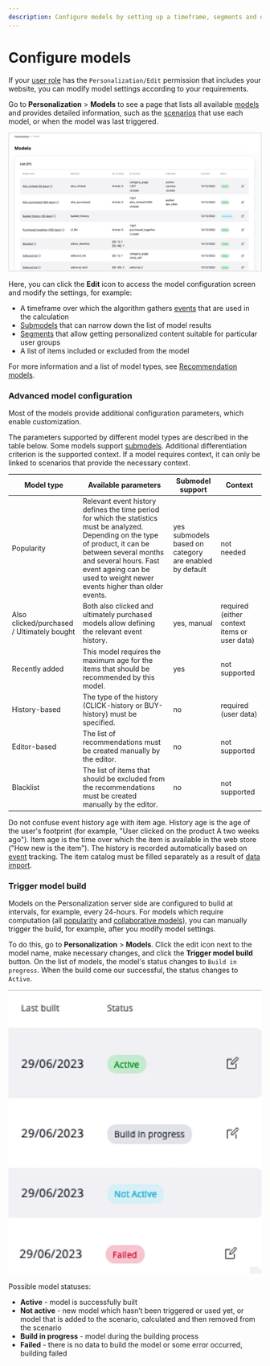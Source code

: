 ```yaml
---
description: Configure models by setting up a timeframe, segments and other settings that define which Content items are recommended.
---
```


# Configure models

If your [user role](../permission_management/permissions_and_users.md) has 
the `Personalization/Edit` permission that includes your website, you can modify 
model settings according to your requirements.

Go to **Personalization** > **Models** to see a page that lists all available 
[models](recommendation_models.md) and provides detailed information, such as the 
[scenarios](scenarios.md) that use each model, or when the model was last triggered.

![Models page in the Back Office](img/dashboard_models.png "Models page")

Here, you can click the **Edit** icon to access the model configuration screen and modify 
the settings, for example:

- A timeframe over which the algorithm gathers [events](event_types.md) that are used in the calculation
- [Submodels](recommendation_models.md#submodels) that can narrow down the list of model results
- [Segments](segment_management.md#configure-segments) that allow getting personalized content suitable for particular user groups
- A list of items included or excluded from the model

For more information and a list of model types, see [Recommendation models](recommendation_models.md).

### Advanced model configuration

Most of the models provide additional configuration parameters, which enable customization. 

The parameters supported by different model types are described in the table below. 
Some models support [submodels](recommendation_models.md#submodels). 
Additional differentiation criterion is the supported context. 
If a model requires context, it can only be linked to scenarios that provide 
the necessary context.

|Model type|Available parameters|Submodel support|Context|
|---|---|---|---|
|Popularity|Relevant event history defines the time period for which the statistics must be analyzed. Depending on the type of product, it can be between several months and several hours. Fast event ageing can be used to weight newer events higher than older events.|yes</br>submodels based on category are enabled by default|not needed|
|Also clicked/purchased / Ultimately bought|Both also clicked and ultimately purchased models allow defining the relevant event history.|yes, manual|required (either context items or user data)|
|Recently added|This model requires the maximum age for the items that should be recommended by this model.|yes|not supported|
|History-based|The type of the history (CLICK-history or BUY-history) must be specified.|no|required (user data)|
|Editor-based|The list of recommendations must be created manually by the editor.|no|not supported|
|Blacklist|The list of items that should be excluded from the recommendations must be created manually by the editor.|no|not supported|

Do not confuse event history age with item age. 
History age is the age of the user's footprint (for example, "User clicked on the product A 
two weeks ago"). 
Item age is the time over which the item is available in the web store ("How new is the item"). 
The history is recorded automatically based on [event](event_types.md) tracking. 
The item catalog must be filled separately as a result of [data import](content_import.md).

### Trigger model build

Models on the Personalization server side are configured to build at intervals, 
for example, every 24-hours.
For models which require computation (all [popularity](recommendation_models.md#popularity-models) and [collaborative models](recommendation_models.md#collaborative-models)), 
you can manually trigger the build, for example, after you modify model settings.

To do this, go to **Personalization** > **Models**.
Click the edit icon next to the model name, make necessary changes, and click 
the **Trigger model build** button.
On the list of models, the model's status changes to `Build in progress`. 
When the build come our successful, the status changes to `Active`.

![Model build status](img/models_edit.png "Model build status")

Possible model statuses:

- **Active** - model is successfully built
- **Not active** - new model which hasn’t been triggered or used yet, or model that is added to the scenario, calculated and then removed from the scenario
- **Build in progress** - model during the building process
- **Failed** - there is no data to build the model or some error occurred, building failed
